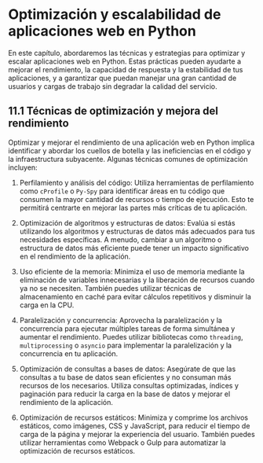# Optimización y escalabilidad de aplicaciones web en Python

En este capítulo, abordaremos las técnicas y estrategias para optimizar y escalar aplicaciones web en Python. Estas prácticas pueden ayudarte a mejorar el rendimiento, la capacidad de respuesta y la estabilidad de tus aplicaciones, y a garantizar que puedan manejar una gran cantidad de usuarios y cargas de trabajo sin degradar la calidad del servicio.

## 11.1 Técnicas de optimización y mejora del rendimiento

Optimizar y mejorar el rendimiento de una aplicación web en Python implica identificar y abordar los cuellos de botella y las ineficiencias en el código y la infraestructura subyacente. Algunas técnicas comunes de optimización incluyen:

1. Perfilamiento y análisis del código: Utiliza herramientas de perfilamiento como `cProfile` o `Py-Spy` para identificar áreas en tu código que consumen la mayor cantidad de recursos o tiempo de ejecución. Esto te permitirá centrarte en mejorar las partes más críticas de tu aplicación.

2. Optimización de algoritmos y estructuras de datos: Evalúa si estás utilizando los algoritmos y estructuras de datos más adecuados para tus necesidades específicas. A menudo, cambiar a un algoritmo o estructura de datos más eficiente puede tener un impacto significativo en el rendimiento de la aplicación.

3. Uso eficiente de la memoria: Minimiza el uso de memoria mediante la eliminación de variables innecesarias y la liberación de recursos cuando ya no se necesiten. También puedes utilizar técnicas de almacenamiento en caché para evitar cálculos repetitivos y disminuir la carga en la CPU.

4. Paralelización y concurrencia: Aprovecha la paralelización y la concurrencia para ejecutar múltiples tareas de forma simultánea y aumentar el rendimiento. Puedes utilizar bibliotecas como `threading`, `multiprocessing` o `asyncio` para implementar la paralelización y la concurrencia en tu aplicación.

5. Optimización de consultas a bases de datos: Asegúrate de que las consultas a tu base de datos sean eficientes y no consuman más recursos de los necesarios. Utiliza consultas optimizadas, índices y paginación para reducir la carga en la base de datos y mejorar el rendimiento de la aplicación.

6. Optimización de recursos estáticos: Minimiza y comprime los archivos estáticos, como imágenes, CSS y JavaScript, para reducir el tiempo de carga de la página y mejorar la experiencia del usuario. También puedes utilizar herramientas como Webpack o Gulp para automatizar la optimización de recursos estáticos.